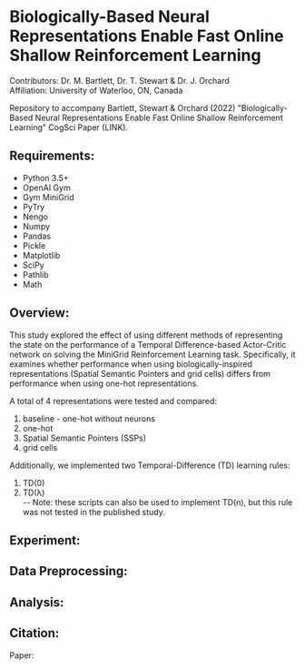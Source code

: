 # Biologically-Based Neural Representations Enable Fast Online Shallow Reinforcement Learning

Contributors: Dr. M. Bartlett, Dr. T. Stewart & Dr. J. Orchard <br>
Affiliation: University of Waterloo, ON, Canada

Repository to accompany Bartlett, Stewart & Orchard (2022) "Biologically-Based Neural Representations Enable Fast Online Shallow Reinforcement Learning" CogSci Paper (LINK).

## Requirements:

* Python 3.5+
* OpenAI Gym
* Gym MiniGrid
* PyTry
* Nengo
* Numpy
* Pandas
* Pickle
* Matplotlib
* SciPy
* Pathlib
* Math

## Overview:

This study explored the effect of using different methods of representing the state on the performance of a Temporal Difference-based Actor-Critic network on solving the MiniGrid Reinforcement Learning task. 
Specifically, it examines whether performance when using biologically-inspired representations (Spatial Semantic Pointers and grid cells) differs from performance when using one-hot representations. 

A total of 4 representations were tested and compared:
1) baseline - one-hot without neurons
2) one-hot 
3) Spatial Semantic Pointers (SSPs)
4) grid cells

Additionally, we implemented two Temporal-Difference (TD) learning rules:
1) TD(0)
2) TD(&lambda;) <br>
-- Note: these scripts can also be used to implement TD(n), but this rule was not tested in the published study.

## Experiment:

## Data Preprocessing:

## Analysis:

## Citation:

Paper:

<pre>
<!-- @inproceedings{bartlett2022_RL,
  author = {Bartlett, Madeleine and Stewart, Terrence C and Orchard, Jeff},
  title = {Biologically-Based Neural Representations Enable Fast Online Shallow Reinforcement Learning},
  year = {2022},
  booktitle={44th Annual Conference of the Cognitive Science Society (CogSci 2022)},
 } -->
</pre>

